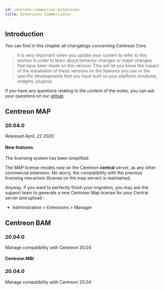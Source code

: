 ```yaml
---
id: centreon-commercial-extensions
title: Extensions Commerciales
---
```


## Introduction

You can find in this chapter all changelogs concerning Centreon Core.

> It is very important when you update your system to refer to this section in
> order to learn about behavior changes or major changes that have been made on
> this version. This will let you know the impact of the installation of these
> versions on the features you use or the specific developments that you have
> built on your platform (modules, widgets, plugins).

If you have any questions relating to the content of the notes, you can ask your
questions on our [github](https://github.com/centreon/centreon).


## Centreon MAP

### 20.04.0

*Released April, 22  2020*

#### New features

The licensing system has been simplified.

The MAP license resides now on the Centreon **central** server, as any other
commercial extension. No worry, the compatibility with the previous licensing
mecanism (license on the map server) is maintained.

Anyway, if you want to perfectly finish your migration, you may ask the support
team to generate a new Centreon Map license for your Central server and upload :

  - Administration > Extensions > Manager

## Centreon BAM

### 20.04.0

Manage compatibility with Centreon 20.04

#### Centreon MBI 

### 20.04.0

Manage compatibility with Centreon 20.04